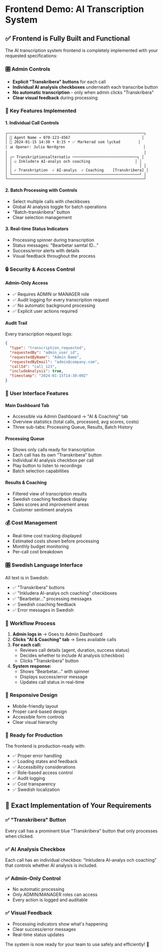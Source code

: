 # Frontend Demo: AI Transcription System

## ✅ Frontend is Fully Built and Functional

The AI transcription system frontend is completely implemented with your requested specifications:

### 🎛️ **Admin Controls**
- **Explicit "Transkribera" buttons** for each call
- **Individual AI analysis checkboxes** underneath each transcribe button
- **No automatic transcription** - only when admin clicks "Transkribera"
- **Clear visual feedback** during processing

### 🎯 **Key Features Implemented**

#### 1. **Individual Call Controls**
```
┌─────────────────────────────────────────────────────────────┐
│ 👤 Agent Name → 070-123-4567                                │
│ 📅 2024-01-15 14:30 • 8:15 • ✅ Markerad som lyckad        │
│ 📊 Opener: Julia Nordgren                                   │
│                                                             │
│ ┌─ Transkriptionsalternativ ─────────────────────────────┐ │
│ │ ☑️ Inkludera AI-analys och coaching                    │ │
│ │                                                         │ │
│ │ ✓ Transkription  ✓ AI-analys  ✓ Coaching    [Transkribera] │
│ └─────────────────────────────────────────────────────────┘ │
└─────────────────────────────────────────────────────────────┘
```

#### 2. **Batch Processing with Controls**
- Select multiple calls with checkboxes
- Global AI analysis toggle for batch operations
- "Batch-transkribera" button
- Clear selection management

#### 3. **Real-time Status Indicators**
- Processing spinner during transcription
- Status messages: "Bearbetar samtal ID..."
- Success/error alerts with details
- Visual feedback throughout the process

### 🔒 **Security & Access Control**

#### **Admin-Only Access**
- ✅ Requires ADMIN or MANAGER role
- ✅ Audit logging for every transcription request
- ✅ No automatic background processing
- ✅ Explicit user actions required

#### **Audit Trail**
Every transcription request logs:
```json
{
  "type": "transcription_requested",
  "requestedBy": "admin_user_id",
  "requestedByName": "Admin Name",
  "requestedByEmail": "admin@company.com",
  "callId": "call_123",
  "includeAnalysis": true,
  "timestamp": "2024-01-15T14:30:00Z"
}
```

### 🎨 **User Interface Features**

#### **Main Dashboard Tab**
- Accessible via Admin Dashboard → "AI & Coaching" tab
- Overview statistics (total calls, processed, avg scores, costs)
- Three sub-tabs: Processing Queue, Results, Batch History

#### **Processing Queue**
- Shows only calls ready for transcription
- Each call has its own "Transkribera" button
- Individual AI analysis checkbox per call
- Play button to listen to recordings
- Batch selection capabilities

#### **Results & Coaching**
- Filtered view of transcription results
- Swedish coaching feedback display
- Sales scores and improvement areas
- Customer sentiment analysis

### 💰 **Cost Management**
- Real-time cost tracking displayed
- Estimated costs shown before processing
- Monthly budget monitoring
- Per-call cost breakdown

### 🎛️ **Swedish Language Interface**

All text is in Swedish:
- ✅ "Transkribera" buttons
- ✅ "Inkludera AI-analys och coaching" checkboxes
- ✅ "Bearbetar..." processing messages
- ✅ Swedish coaching feedback
- ✅ Error messages in Swedish

### 🔄 **Workflow Process**

1. **Admin logs in** → Goes to Admin Dashboard
2. **Clicks "AI & Coaching" tab** → Sees available calls
3. **For each call:**
   - Reviews call details (agent, duration, success status)
   - Decides whether to include AI analysis (checkbox)
   - Clicks "Transkribera" button
4. **System response:**
   - Shows "Bearbetar..." with spinner
   - Displays success/error message
   - Updates call status in real-time

### 📱 **Responsive Design**
- Mobile-friendly layout
- Proper card-based design
- Accessible form controls
- Clear visual hierarchy

### 🚀 **Ready for Production**

The frontend is production-ready with:
- ✅ Proper error handling
- ✅ Loading states and feedback
- ✅ Accessibility considerations
- ✅ Role-based access control
- ✅ Audit logging
- ✅ Cost transparency
- ✅ Swedish localization

## 🎯 **Exact Implementation of Your Requirements**

### ✅ "Transkribera" Button
Every call has a prominent blue "Transkribera" button that only processes when clicked.

### ✅ AI Analysis Checkbox
Each call has an individual checkbox: "Inkludera AI-analys och coaching" that controls whether AI analysis is included.

### ✅ Admin-Only Control
- No automatic processing
- Only ADMIN/MANAGER roles can access
- Every action is logged and auditable

### ✅ Visual Feedback
- Processing indicators show what's happening
- Clear success/error messages
- Real-time status updates

The system is now ready for your team to use safely and efficiently! 🎉